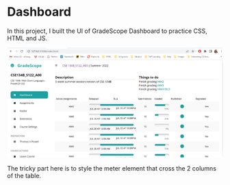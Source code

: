 # Dashboard

In this project, I built the UI of GradeScope Dashboard to practice CSS, HTML and JS.

![ui](imgs/image.png)

The tricky part here is to style the meter element that cross the 2 columns of the table.

